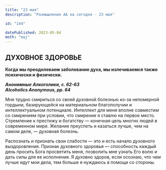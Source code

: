 ```yaml
---
title: "23 мая"
description: "Размышления АА на сегодня - 23 мая"

id: "144"

datePublished: 2023-05-04
moth: "maj"
---
```


## ДУХОВНОЕ ЗДОРОВЬЕ

**Когда мы преодолеваем заболевание духа, мы излечиваемся также психически и
физически.**

**_Анонимные Алкоголики, с. 62-63  
Alcoholics Anonymous, pp. 64_**

Мне трудно смириться со своей духовной болезнью из-за непомерной гордыни,
базирующейся на материальном благополучии и интеллектуальном потенциале.
Интеллект для меня вполне совместим со смирением при условии, что смирение я
ставлю на первое место. Стремление к престижу и богатству — конечная цель
многих людей в современном мире. Желание преуспеть и казаться лучше, чем на
самом деле, — духовная болезнь.

Распознать и признать свои слабости — это и есть начало духовного
выздоровления. Признак духовного здоровья — способность каждый день просить
Бога просветить меня, позволить мне узнать Его волю и дать силы для ее
исполнения. Я духовно здоров, если осознаю, что чем лучше идут мои дела, тем
больше я нуждаюсь в помощи со стороны.

